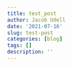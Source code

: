 ```yaml
---
title: test_post
author: Jacob Udell
date: '2021-07-16'
slug: test-post
categories: [blog]
tags: []
description: ''
---
```

